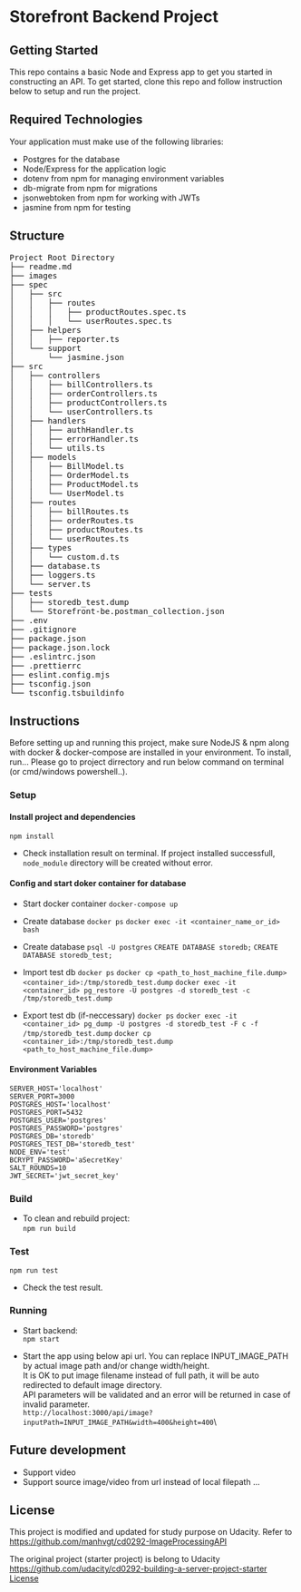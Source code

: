 # Storefront Backend Project

## Getting Started

This repo contains a basic Node and Express app to get you started in constructing an API. To get started, clone this repo and follow instruction below to setup and run the project.

## Required Technologies

Your application must make use of the following libraries:

- Postgres for the database
- Node/Express for the application logic
- dotenv from npm for managing environment variables
- db-migrate from npm for migrations
- jsonwebtoken from npm for working with JWTs
- jasmine from npm for testing

## Structure
<pre>
Project Root Directory
├── readme.md
├── images
├── spec
│   ├── src
│   │   ├── routes
│   │   │   ├── productRoutes.spec.ts
│   │   │   └── userRoutes.spec.ts
│   ├── helpers
│   │   ├── reporter.ts
│   └── support
│       └── jasmine.json
├── src
│   ├── controllers
│   │   ├── billControllers.ts
│   │   ├── orderControllers.ts
│   │   ├── productControllers.ts
│   │   └── userControllers.ts
│   ├── handlers
│   │   ├── authHandler.ts
│   │   ├── errorHandler.ts
│   │   └── utils.ts
│   ├── models
│   │   ├── BillModel.ts
│   │   ├── OrderModel.ts
│   │   ├── ProductModel.ts
│   │   └── UserModel.ts
│   ├── routes
│   │   ├── billRoutes.ts
│   │   ├── orderRoutes.ts
│   │   ├── productRoutes.ts
│   │   └── userRoutes.ts
│   ├── types
│   │   └── custom.d.ts
│   ├── database.ts
│   ├── loggers.ts
│   └── server.ts
├── tests
│   ├── storedb_test.dump
│   └── Storefront-be.postman_collection.json
├── .env
├── .gitignore
├── package.json
├── package.json.lock
├── .eslintrc.json
├── .prettierrc
├── eslint.config.mjs
├── tsconfig.json
└── tsconfig.tsbuildinfo
</pre>

## Instructions

Before setting up and running this project, make sure NodeJS & npm along with docker & docker-compose are installed in your environment.
To install, run... Please go to project dirrectory and run below command on terminal (or cmd/windows powershell..).

### Setup

#### Install project and dependencies

`npm install`

- Check installation result on terminal. If project installed successfull, `node_module` directory will be created without error.

#### Config and start doker container for database

- Start docker container
  `docker-compose up`

- Create database
  `docker ps`
  `docker exec -it <container_name_or_id> bash`

- Create database 
  `psql -U postgres`
  `CREATE DATABASE storedb;`
  `CREATE DATABASE storedb_test;`

- Import test db
  `docker ps`
  `docker cp <path_to_host_machine_file.dump> <container_id>:/tmp/storedb_test.dump`
  `docker exec -it <container_id> pg_restore -U postgres -d storedb_test -c /tmp/storedb_test.dump`

- Export test db (if-neccessary)
  `docker ps`
  `docker exec -it <container_id> pg_dump -U postgres -d storedb_test -F c -f /tmp/storedb_test.dump`
  `docker cp <container_id>:/tmp/storedb_test.dump <path_to_host_machine_file.dump>`

#### Environment Variables

    SERVER_HOST='localhost'
    SERVER_PORT=3000
    POSTGRES_HOST='localhost'
    POSTGRES_PORT=5432
    POSTGRES_USER='postgres'
    POSTGRES_PASSWORD='postgres'
    POSTGRES_DB='storedb'
    POSTGRES_TEST_DB='storedb_test'
    NODE_ENV='test'
    BCRYPT_PASSWORD='aSecretKey'
    SALT_ROUNDS=10
    JWT_SECRET='jwt_secret_key'

### Build

- To clean and rebuild project:\
  `npm run build`

### Test

`npm run test`

- Check the test result.

### Running

- Start backend:\
  `npm start`

- Start the app using below api url. You can replace INPUT_IMAGE_PATH by actual image path and/or change width/height.\
   It is OK to put image filename instead of full path, it will be auto redirected to default image directory.\
   API parameters will be validated and an error will be returned in case of invalid parameter.\
  `http://localhost:3000/api/image?inputPath=INPUT_IMAGE_PATH&width=400&height=400`\

## Future development

- Support video
- Support source image/video from url instead of local filepath
  ...

## License

This project is modified and updated for study purpose on Udacity.
Refer to https://github.com/manhvgt/cd0292-ImageProcessingAPI

The original project (starter project) is belong to Udacity https://github.com/udacity/cd0292-building-a-server-project-starter
[License](LICENSE.txt)
